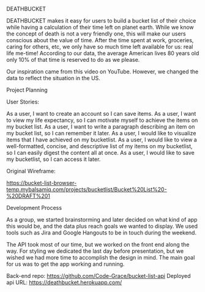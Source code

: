 DEATHBUCKET

DEATHBUCKET makes it easy for users to build a bucket list of their choice while having a calculation of their time left on planet earth. While we know the concept of death is not a very friendly one, this will make our users conscious about the value of time. After the time spent at work, groceries, caring for others, etc, we only have so much time left available for us: real life me-time! According to our data, the average American lives 80 years old only 10% of that time is reserved to do as we please.

Our inspiration came from this video on YouTube. However, we changed the data to reflect the situation in the US.


Project Planning

User Stories:

As a user, I want to create an account so I can save items.
As a user, I want to view my life expectancy, so I can motivate myself to achieve the items on my bucket list.
As a user, I want to write a paragraph describing an item on my bucket list, so I can remember it later.
As a user, I would like to visualize items that I have achieved on my bucketlist.
As a user, I would like to view a well-formatted, concise, and descriptive list of my items on my bucketlist, so I can easily digest the content all at once.
As a user, I would like to save my bucketlist, so I can access it later.

Original Wireframe:

https://bucket-list-browser-temp.mybalsamiq.com/projects/bucketlist/Bucket%20List%20-%20DRAFT%201


Development Process

As a group, we started brainstorming and later decided on what kind of app this would be, and the data plus reach goals we wanted to display. We used tools such as Jira and Google Hangouts to be in touch during the weekend.

The API took most of our time, but we worked on the front end along the way. For styling we dedicated the last day before presentation, but we wished we had more time to accomplish the design in mind. The main goal for us was to get the app working and running.

Back-end repo: https://github.com/Code-Grace/bucket-list-api
Deployed api URL: https://deathbucket.herokuapp.com/
